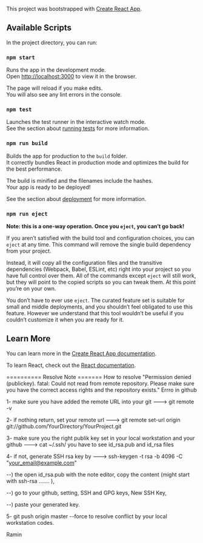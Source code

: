 This project was bootstrapped with [Create React App](https://github.com/facebook/create-react-app).

## Available Scripts

In the project directory, you can run:

### `npm start`

Runs the app in the development mode.<br>
Open [http://localhost:3000](http://localhost:3000) to view it in the browser.

The page will reload if you make edits.<br>
You will also see any lint errors in the console.

### `npm test`

Launches the test runner in the interactive watch mode.<br>
See the section about [running tests](https://facebook.github.io/create-react-app/docs/running-tests) for more information.

### `npm run build`

Builds the app for production to the `build` folder.<br>
It correctly bundles React in production mode and optimizes the build for the best performance.

The build is minified and the filenames include the hashes.<br>
Your app is ready to be deployed!

See the section about [deployment](https://facebook.github.io/create-react-app/docs/deployment) for more information.

### `npm run eject`

**Note: this is a one-way operation. Once you `eject`, you can’t go back!**

If you aren’t satisfied with the build tool and configuration choices, you can `eject` at any time. This command will remove the single build dependency from your project.

Instead, it will copy all the configuration files and the transitive dependencies (Webpack, Babel, ESLint, etc) right into your project so you have full control over them. All of the commands except `eject` will still work, but they will point to the copied scripts so you can tweak them. At this point you’re on your own.

You don’t have to ever use `eject`. The curated feature set is suitable for small and middle deployments, and you shouldn’t feel obligated to use this feature. However we understand that this tool wouldn’t be useful if you couldn’t customize it when you are ready for it.

## Learn More

You can learn more in the [Create React App documentation](https://facebook.github.io/create-react-app/docs/getting-started).

To learn React, check out the [React documentation](https://reactjs.org/).



========== Resolve Note =======
How to resolve "Permission denied (publickey). fatal: Could not read from remote repository. Please make sure you have the correct access rights and the repository exists." Errro in github

1- make sure you have added the remote URL into your git 
---> git remote -v

2- if nothing return, set your remote url 
---> git remote set-url origin git://github.com/YourDirectory/YourProject.git


3- make sure you the right publik key set in your local workstation and your github
---> cat ~/.ssh/
you have to see id_rsa.pub and id_rsa files


4- if not, generate SSH rsa key by
---> ssh-keygen -t rsa -b 4096 -C "your_email@example.com"

--) the open id_rsa.pub with the note editor, copy the content (might start with ssh-rsa ....... ),


--) go to your github, setting, SSH and GPG keys, New SSH Key,


--) paste your generated key.

5- git push origin master --force to resolve conflict by your local workstation codes.

Ramin



